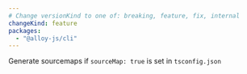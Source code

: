 ```yaml
---
# Change versionKind to one of: breaking, feature, fix, internal
changeKind: feature
packages:
  - "@alloy-js/cli"
---
```


Generate sourcemaps if `sourceMap: true` is set in `tsconfig.json`
